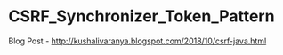 # CSRF_Synchronizer_Token_Pattern

Blog Post - http://kushalivaranya.blogspot.com/2018/10/csrf-java.html 
